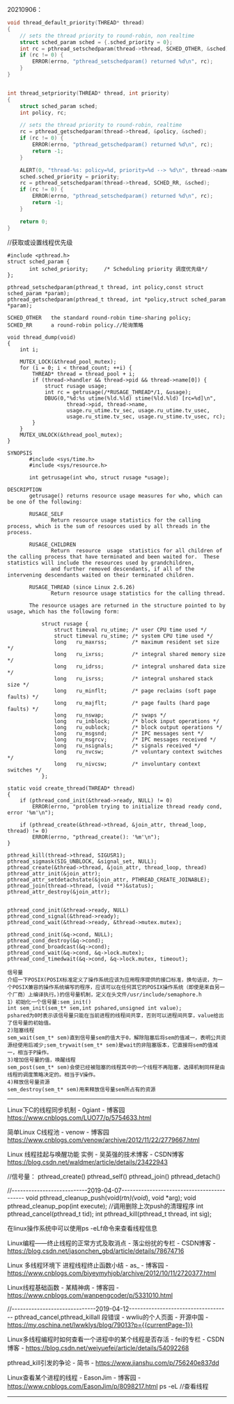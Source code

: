 

20210906：

```c
void thread_default_priority(THREAD* thread)
{
    // sets the thread priority to round-robin, non realtime
    struct sched_param sched = {.sched_priority = 0};
    int rc = pthread_setschedparam(thread->thread, SCHED_OTHER, &sched);
    if (rc != 0) {
        ERROR(errno, "pthread_setschedparam() returned %d\n", rc);
    }
}


int thread_setpriority(THREAD* thread, int priority)
{
    struct sched_param sched;
    int policy, rc;

    // sets the thread priority to round-robin, realtime
    rc = pthread_getschedparam(thread->thread, &policy, &sched);
    if (rc != 0) {
        ERROR(errno, "pthread_getschedparam() returned %d\n", rc);
        return -1;
    }

    ALERT(0, "thread-%s: policy=%d, priority=%d --> %d\n", thread->name, policy, sched.sched_priority, priority);
    sched.sched_priority = priority;
    rc = pthread_setschedparam(thread->thread, SCHED_RR, &sched);
    if (rc != 0) {
        ERROR(errno, "pthread_setschedparam() returned %d\n", rc);
        return -1;
    }

    return 0;
}
```



//获取或设置线程优先级

```
#include <pthread.h>
struct sched_param {
       int sched_priority;     /* Scheduling priority 调度优先级*/
};

pthread_setschedparam(pthread_t thread, int policy,const struct sched_param *param);
pthread_getschedparam(pthread_t thread, int *policy,struct sched_param *param);

SCHED_OTHER   the standard round-robin time-sharing policy;
SCHED_RR      a round-robin policy.//轮询策略
```



```
void thread_dump(void)
{
    int i;

    MUTEX_LOCK(&thread_pool_mutex);
    for (i = 0; i < thread_count; ++i) {
        THREAD* thread = thread_pool + i;
        if (thread->handler && thread->pid && thread->name[0]) {
            struct rusage usage;
            int rc = getrusage(/*RUSAGE_THREAD*/1, &usage);
            DBUG(0,"%d:%s utime(%ld.%ld) stime(%ld.%ld) [rc=%d]\n",
                   thread->pid, thread->name, 
                   usage.ru_utime.tv_sec, usage.ru_utime.tv_usec, 
                   usage.ru_stime.tv_sec, usage.ru_stime.tv_usec, rc);
        }
    }
    MUTEX_UNLOCK(&thread_pool_mutex);
}
```

```
SYNOPSIS
       #include <sys/time.h>
       #include <sys/resource.h>

       int getrusage(int who, struct rusage *usage);

DESCRIPTION
       getrusage() returns resource usage measures for who, which can be one of the following:

       RUSAGE_SELF
              Return resource usage statistics for the calling process, which is the sum of resources used by all threads in the process.

       RUSAGE_CHILDREN
              Return  resource  usage  statistics for all children of the calling process that have terminated and been waited for.  These statistics will include the resources used by grandchildren,
              and further removed descendants, if all of the intervening descendants waited on their terminated children.

       RUSAGE_THREAD (since Linux 2.6.26)
              Return resource usage statistics for the calling thread.

       The resource usages are returned in the structure pointed to by usage, which has the following form:

           struct rusage {
               struct timeval ru_utime; /* user CPU time used */
               struct timeval ru_stime; /* system CPU time used */
               long   ru_maxrss;        /* maximum resident set size */
               long   ru_ixrss;         /* integral shared memory size */
               long   ru_idrss;         /* integral unshared data size */
               long   ru_isrss;         /* integral unshared stack size */
               long   ru_minflt;        /* page reclaims (soft page faults) */
               long   ru_majflt;        /* page faults (hard page faults) */
               long   ru_nswap;         /* swaps */
               long   ru_inblock;       /* block input operations */
               long   ru_oublock;       /* block output operations */
               long   ru_msgsnd;        /* IPC messages sent */
               long   ru_msgrcv;        /* IPC messages received */
               long   ru_nsignals;      /* signals received */
               long   ru_nvcsw;         /* voluntary context switches */
               long   ru_nivcsw;        /* involuntary context switches */
           };

```



```
static void create_thread(THREAD* thread)
{
    if (pthread_cond_init(&thread->ready, NULL) != 0)
        ERROR(errno, "problem trying to initialize thread ready cond, error '%m'\n");

    if (pthread_create(&thread->thread, &join_attr, thread_loop, thread) != 0)
        ERROR(errno, "pthread_create(): '%m'\n");
}

pthread_kill(thread->thread, SIGUSR1);
pthread_sigmask(SIG_UNBLOCK, &signal_set, NULL);
pthread_create(&thread->thread, &join_attr, thread_loop, thread)
pthread_attr_init(&join_attr);
pthread_attr_setdetachstate(&join_attr, PTHREAD_CREATE_JOINABLE);
pthread_join(thread->thread, (void **)&status);
pthread_attr_destroy(&join_attr);


pthread_cond_init(&thread->ready, NULL)
pthread_cond_signal(&thread->ready);
pthread_cond_wait(&thread->ready, &thread->mutex.mutex);
```

```
pthread_cond_init(&q->cond, NULL);
pthread_cond_destroy(&q->cond);
pthread_cond_broadcast(&q->cond);
pthread_cond_wait(&q->cond, &q->lock.mutex);
pthread_cond_timedwait(&q->cond, &q->lock.mutex, timeout);
```

```
信号量
介绍一下POSIX(POSIX标准定义了操作系统应该为应用程序提供的接口标准，换句话说，为一个POSIX兼容的操作系统编写的程序，应该可以在任何其它的POSIX操作系统（即使是来自另一个厂商）上编译执行。)的信号量机制，定义在头文件/usr/include/semaphore.h
1）初始化一个信号量:sem_init()
int sem_init(sem_t* sem,int pshared,unsigned int value);
pshared为0时表示该信号量只能在当前进程的线程间共享，否则可以进程间共享，value给出了信号量的初始值。
2)阻塞线程
sem_wait(sem_t* sem)直到信号量sem的值大于0，解除阻塞后将sem的值减一，表明公共资源经使用后减少;sem_trywait(sem_t* sem)是wait的非阻塞版本，它直接将sem的值减一，相当于P操作。
3)增加信号量的值，唤醒线程
sem_post(sem_t* sem)会使已经被阻塞的线程其中的一个线程不再阻塞，选择机制同样是由线程的调度策略决定的。相当于V操作。
4)释放信号量资源
sem_destroy(sem_t* sem)用来释放信号量sem所占有的资源
```



----

Linux下C的线程同步机制 - 0giant - 博客园
https://www.cnblogs.com/LUO77/p/5754633.html

简单Linux C线程池 - venow - 博客园
https://www.cnblogs.com/venow/archive/2012/11/22/2779667.html

Linux 线程挂起与唤醒功能 实例 - 吴英强的技术博客 - CSDN博客
https://blog.csdn.net/waldmer/article/details/23422943

//信号量：
pthread_create()
pthread_self()
pthread_join()
pthread_detach()

//---------------------------2019-04-07-------------------------------------------
void pthread_cleanup_push(void(*rtn)(void*), void *arg);
void pthread_cleanup_pop(int execute); //调用删除上次push的清理程序
int pthread_cancel(pthread_t tid);
int pthread_kill(pthread_t thread, int sig);

在linux操作系统中可以使用ps -eLf命令来查看线程信息


Linux编程——终止线程的正常方式及取消点 - 落尘纷扰的专栏 - CSDN博客 - https://blog.csdn.net/jasonchen_gbd/article/details/78674716

Linux 多线程环境下 进程线程终止函数小结 - as_ - 博客园 - https://www.cnblogs.com/biyeymyhjob/archive/2012/10/11/2720377.html

Linux线程基础函数 - 某精神病 - 博客园 - https://www.cnblogs.com/wanpengcoder/p/5331010.html

//------------------------------2019-04-12------------------------------------
pthread_cancel,pthread_killall 段错误 - wwliu的个人页面 - 开源中国 - https://my.oschina.net/lwwklys/blog/79013?p={{currentPage-1}}

Linux多线程编程时如何查看一个进程中的某个线程是否存活 - fei的专栏 - CSDN博客 - https://blog.csdn.net/weiyuefei/article/details/54092268

pthread_kill引发的争论 - 简书 - https://www.jianshu.com/p/756240e837dd

Linux查看某个进程的线程 - EasonJim - 博客园 - https://www.cnblogs.com/EasonJim/p/8098217.html
ps -eL //查看线程

---